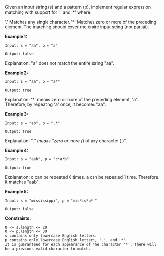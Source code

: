 Given an input string (s) and a pattern (p), implement regular expression matching with support for '.' and '*' where:

'.' Matches any single character.
'*' Matches zero or more of the preceding element.
The matching should cover the entire input string (not partial).

**Example 1:**

`Input: s = "aa", p = "a"`

`Output: false`

Explanation: "a" does not match the entire string "aa".

**Example 2:**

`Input: s = "aa", p = "a*"`

`Output: true`

Explanation: '*' means zero or more of the preceding element, 'a'. Therefore, by repeating 'a' once, it becomes "aa".

**Example 3:**

`Input: s = "ab", p = ".*"`

`Output: true`

Explanation: ".*" means "zero or more (*) of any character (.)".

**Example 4:**

`Input: s = "aab", p = "c*a*b"`

`Output: true`

Explanation: c can be repeated 0 times, a can be repeated 1 time. Therefore, it matches "aab".

**Example 5:**

`Input: s = "mississippi", p = "mis*is*p*."`

`Output: false`

**Constraints:**

```
0 <= s.length <= 20
0 <= p.length <= 30
s contains only lowercase English letters.
p contains only lowercase English letters, '.', and '*'.
It is guaranteed for each appearance of the character '*', there will be a previous valid character to match.
```
